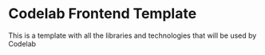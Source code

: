 # Codelab Frontend Template

This is a template with all the libraries and technologies that will be used by Codelab
